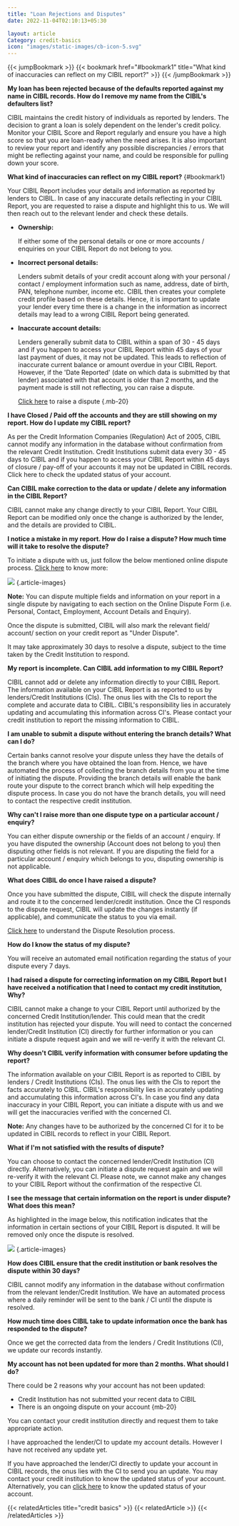 ```yaml
---
title: "Loan Rejections and Disputes"
date: 2022-11-04T02:10:13+05:30

layout: article
Category: credit-basics
icon: "images/static-images/cb-icon-5.svg"
---
```


{{< jumpBookmark >}}
  {{< bookmark href="#bookmark1" title="What kind of inaccuracies can reflect on my CIBIL report?" >}}
{{< /jumpBookmark >}}

**My loan has been rejected because of the defaults reported against my name in CIBIL records. How do I remove my name from the CIBIL's defaulters list?**

CIBIL maintains the credit history of individuals as reported by lenders. The decision to grant a loan is solely dependent on the lender's credit policy. Monitor your CIBIL Score and Report regularly and ensure you have a high score so that you are loan-ready when the need arises. It is also important to review your report and identify any possible discrepancies / errors that might be reflecting against your name, and could be responsible for pulling down your score.

**What kind of inaccuracies can reflect on my CIBIL report?**
{#bookmark1}

Your CIBIL Report includes your details and information as reported by lenders to CIBIL. In case of any inaccurate details reflecting in your CIBIL Report, you are requested to raise a dispute and highlight this to us. We will then reach out to the relevant lender and check these details.

* **Ownership:**

  If either some of the personal details or one or more accounts / enquiries on your CIBIL Report do not belong to you.

* **Incorrect personal details:**

  Lenders submit details of your credit account along with your personal / contact / employment information such as name, address, date of birth, PAN, telephone number, income etc. CIBIL then creates your complete credit profile based on these details. Hence, it is important to update your lender every time there is a change in the information as incorrect details may lead to a wrong CIBIL Report being generated.

* **Inaccurate account details:**

  Lenders generally submit data to CIBIL within a span of 30 - 45 days and if you happen to access your CIBIL Report within 45 days of your last payment of dues, it may not be updated. This leads to reflection of inaccurate current balance or amount overdue in your CIBIL Report. However, if the 'Date Reported' (date on which data is submitted by that lender) associated with that account is older than 2 months, and the payment made is still not reflecting, you can raise a dispute.

  [Click here](https://myscore.cibil.com/CreditView/creditreport.page?enterprise=CIBIL&tab=Dispute-Centre) to raise a dispute
{.mb-20}

**I have Closed / Paid off the accounts and they are still showing on my report. How do I update my CIBIL report?**

As per the Credit Information Companies (Regulation) Act of 2005, CIBIL cannot modify any information in the database without confirmation from the relevant Credit Institution. Credit Institutions submit data every 30 - 45 days to CIBIL and if you happen to access your CIBIL Report within 45 days of closure / pay-off of your accounts it may not be updated in CIBIL records. Click here to check the updated status of your account.

**Can CIBIL make correction to the data or update / delete any information in the CIBIL Report?**

CIBIL cannot make any change directly to your CIBIL Report. Your CIBIL Report can be modified only once the change is authorized by the lender, and the details are provided to CIBIL.

**I notice a mistake in my report. How do I raise a dispute? How much time will it take to resolve the dispute?**

To initiate a dispute with us, just follow the below mentioned online dispute process. [Click here](https://www.cibil.com/self-service-portal/know-account-latest-status.action) to know more:

![](../../../../images/article-images/image9.png)
{.article-images}

**Note:** You can dispute multiple fields and information on your report in a single dispute by navigating to each section on the Online Dispute Form (i.e. Personal, Contact, Employment, Account Details and Enquiry).

Once the dispute is submitted, CIBIL will also mark the relevant field/ account/ section on your credit report as "Under Dispute".

It may take approximately 30 days to resolve a dispute, subject to the time taken by the Credit Institution to respond.

**My report is incomplete. Can CIBIL add information to my CIBIL Report?**

CIBIL cannot add or delete any information directly to your CIBIL Report. The information available on your CIBIL Report is as reported to us by lenders/Credit Institutions (CIs). The onus lies with the CIs to report the complete and accurate data to CIBIL. CIBIL's responsibility lies in accurately updating and accumulating this information across CI's. Please contact your credit institution to report the missing information to CIBIL.

**I am unable to submit a dispute without entering the branch details? What can I do?**

Certain banks cannot resolve your dispute unless they have the details of the branch where you have obtained the loan from. Hence, we have automated the process of collecting the branch details from you at the time of initiating the dispute. Providing the branch details will enable the bank route your dispute to the correct branch which will help expediting the dispute process. In case you do not have the branch details, you will need to contact the respective credit institution.

**Why can't I raise more than one dispute type on a particular account / enquiry?**

You can either dispute ownership or the fields of an account / enquiry.
If you have disputed the ownership (Account does not belong to you) then disputing other fields is not relevant.
If you are disputing the field for a particular account / enquiry which belongs to you, disputing ownership is not applicable.

**What does CIBIL do once I have raised a dispute?**

Once you have submitted the dispute, CIBIL will check the dispute internally and route it to the concerned lender/credit institution. Once the CI responds to the dispute request, CIBIL will update the changes instantly (if applicable), and communicate the status to you via email.

[Click here](https://www.cibil.com/dispute-resolution) to understand the Dispute Resolution process.

**How do I know the status of my dispute?**

You will receive an automated email notification regarding the status of your dispute every 7 days.

**I had raised a dispute for correcting information on my CIBIL Report but I have received a notification that I need to contact my credit institution, Why?**

CIBIL cannot make a change to your CIBIL Report until authorized by the concerned Credit Institution/lender. This could mean that the credit institution has rejected your dispute. You will need to contact the concerned lender/Credit Institution (CI) directly for further information or you can initiate a dispute request again and we will re-verify it with the relevant CI.

**Why doesn't CIBIL verify information with consumer before updating the report?**

The information available on your CIBIL Report is as reported to CIBIL by lenders / Credit Institutions (CIs). The onus lies with the CIs to report the facts accurately to CIBIL. CIBIL's responsibility lies in accurately updating and accumulating this information across CI's. In case you find any data inaccuracy in your CIBIL Report, you can initiate a dispute with us and we will get the inaccuracies verified with the concerned CI.

**Note:** Any changes have to be authorized by the concerned CI for it to be updated in CIBIL records to reflect in your CIBIL Report.

**What if I'm not satisfied with the results of dispute?**

You can choose to contact the concerned lender/Credit Institution (CI) directly. Alternatively, you can initiate a dispute request again and we will re-verify it with the relevant CI. Please note, we cannot make any changes to your CIBIL Report without the confirmation of the respective CI.

**I see the message that certain information on the report is under dispute? What does this mean?**

As highlighted in the image below, this notification indicates that the information in certain sections of your CIBIL Report is disputed. It will be removed only once the dispute is resolved.

![](../../../../images/article-images/image8.png)
{.article-images}

**How does CIBIL ensure that the credit institution or bank resolves the dispute within 30 days?**

CIBIL cannot modify any information in the database without confirmation from the relevant lender/Credit Institution. We have an automated process where a daily reminder will be sent to the bank / CI until the dispute is resolved.

**How much time does CIBIL take to update information once the bank has responded to the dispute?**

Once we get the corrected data from the lenders / Credit Institutions (CI), we update our records instantly.

**My account has not been updated for more than 2 months. What should I do?**

There could be 2 reasons why your account has not been updated:

* Credit Institution has not submitted your recent data to CIBIL
* There is an ongoing dispute on your account
{mb-20}

You can contact your credit institution directly and request them to take appropriate action.

I have approached the lender/CI to update my account details. However I have not received any update yet.

If you have approached the lender/CI directly to update your account in CIBIL records, the onus lies with the CI to send you an update. You may contact your credit institution to know the updated status of your account. Alternatively, you can [click here](https://www.cibil.com/self-service-portal/know-account-latest-status.action) to know the updated status of your account.


{{< relatedArticles title="credit basics" >}}
  {{< relatedArticle >}}
{{< /relatedArticles >}}
